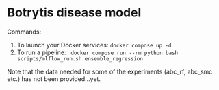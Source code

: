# Botrytis disease model

Commands:

1. To launch your Docker services: `docker compose up -d`
2. To run a pipeline: ` docker compose run --rm python bash scripts/mlflow_run.sh ensemble_regression`

Note that the data needed for some of the experiments (abc_rf, abc_smc etc.) has not been provided...yet.